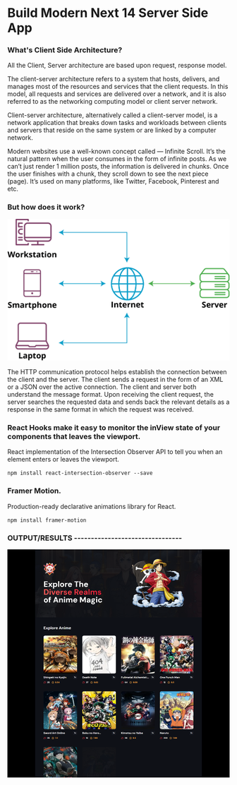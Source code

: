 # Build Modern Next 14 Server Side App

### What's Client Side Architecture?


All the Client, Server architecture are based upon request, response model.

The client-server architecture refers to a system that hosts, delivers, and manages most of the resources and services that the client requests. In this model, all requests and services are delivered over a network, and it is also referred to as the networking computing model or client server network.

Client-server architecture, alternatively called a client-server model, is a network application that breaks down tasks and workloads between clients and servers that reside on the same system or are linked by a computer network.

Modern websites use a well-known concept called — Infinite Scroll. It’s the natural pattern when the user consumes in the form of infinite posts. As we can’t just render 1 million posts, the information is delivered in chunks. Once the user finishes with a chunk, they scroll down to see the next piece (page). It’s used on many platforms, like Twitter, Facebook, Pinterest and etc.



### But how does it work?

![Server Side architecture](client-server-network.webp)



The HTTP communication protocol helps establish the connection between the client and the server.
The client sends a request in the form of an XML or a JSON over the active connection. The client and server both understand the message format.
Upon receiving the client request, the server searches the requested data and sends back the relevant details as a response in the same format in which the request was received.



### React Hooks make it easy to monitor the inView state of your components that leaves the viewport.


React implementation of the Intersection Observer API to tell you when an element enters or leaves the viewport.



```
npm install react-intersection-observer --save
```

### Framer Motion.

Production-ready declarative animations library for React.

```
npm install framer-motion
```

### OUTPUT/RESULTS --------------------------------

![Anime Website](example.png)
